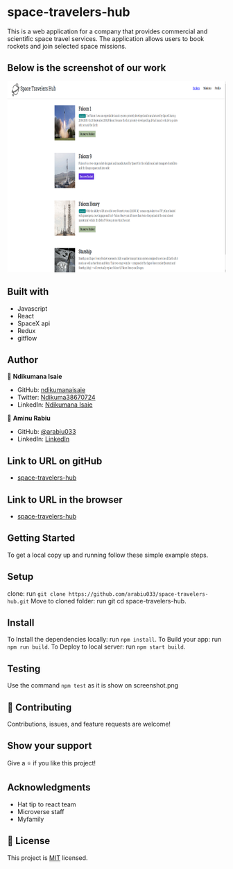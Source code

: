# space-travelers-hub
This is  a web application for a company that provides commercial and scientific space travel services. The application allows users to book rockets and join selected space missions.

## Below is the screenshot of our work
<img src="https://github.com/arabiu033/space-travelers-hub/blob/develop/src/assets/images/Screenshot_2022-11-18_12-36-13.png" width="900" height="440">

## Built with
- Javascript
- React
- SpaceX api
- Redux
- gitflow

## Author

👤 **Ndikumana Isaie**

- GitHub: [ndikumanaisaie](https://github.com/ndikumanaisaie)
- Twitter: [Ndikuma38670724](https://twitter.com/Ndikuma38670724)
- LinkedIn: [Ndikumana Isaie](https://www.linkedin.com/in/ndikumanaisaie/)

👤 **Aminu Rabiu**

- GitHub: [@arabiu033](https://github.com/arabiu033)
- LinkedIn: [LinkedIn](https://linkedin.com/in/larabiu033)

## Link to URL on gitHub
- [space-travelers-hub](https://github.com/arabiu033/space-travelers-hub.git)

## Link to URL in the browser
- [space-travelers-hub](https://space-hubs.netlify.app)

## Getting Started

To get a local copy up and running follow these simple example steps.

## Setup
clone: run `git clone https://github.com/arabiu033/space-travelers-hub.git`
Move to cloned folder: run git cd space-travelers-hub.

## Install

To Install the dependencies locally: run `npm install`.
To Build your app: run `npm run build`.
To Deploy to local server: run `npm start build`.

## Testing

Use the command `npm test` as it is show on screenshot.png

## 🤝 Contributing

Contributions, issues, and feature requests are welcome!

## Show your support

Give a ⭐️ if you like this project!

## Acknowledgments

- Hat tip to react team
- Microverse staff
- Myfamily

## 📝 License

This project is [MIT](./MIT.md) licensed.
